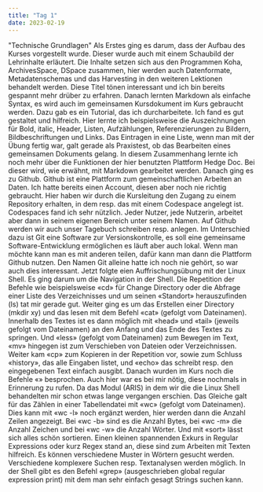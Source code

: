 ```yaml
---
title: "Tag 1"
date: 2023-02-19
---
```

"Technische Grundlagen"
Als Erstes ging es darum, dass der Aufbau des Kurses vorgestellt wurde. Dieser wurde auch mit einem Schaubild der Lehrinhalte erläutert. Die Inhalte setzen sich aus den Programmen Koha, ArchivesSpace, DSpace zusammen, hier werden auch Datenformate, Metadatenschemas und das Harvesting in den weiteren Lektionen behandelt werden. Diese Titel tönen interessant und ich bin bereits gespannt mehr drüber zu erfahren.
Danach lernten Markdown als einfache Syntax, es wird auch im gemeinsamen Kursdokument im Kurs gebraucht werden. Dazu gab es ein Tutorial, das ich durcharbeitete. Ich fand es gut gestaltet und hilfreich. Hier lernte ich beispielsweise die Auszeichnungen für Bold, italic, Header, Listen, Aufzählungen, Referenzierungen zu Bildern, Bildbeschriftungen und Links. Das Eintragen in eine Liste, wenn man mit der Übung fertig war, galt gerade als Praxistest, ob das Bearbeiten eines gemeinsamen Dokuments gelang. In diesem Zusammenhang lernte ich noch mehr über die Funktionen der hier benutzten Plattform Hedge Doc. Bei dieser wird, wie erwähnt, mit Markdown gearbeitet werden. 
Danach ging es zu Github. Github ist eine Plattform zum gemeinschaftlichen Arbeiten an Daten. Ich hatte bereits einen Account, diesen aber noch nie richtig gebraucht. Hier haben wir durch die Kursleitung den Zugang zu einem Repository erhalten, in dem resp. das mit einem Codespace angelegt ist. Codespaces fand ich sehr nützlich. Jeder Nutzer, jede Nutzerin, arbeitet aber dann in seinem eigenen Bereich unter seinem Namen. Auf Github werden wir auch unser Tagebuch schreiben resp. anlegen. 
Im Unterschied dazu ist Git eine Software zur Versionskontrolle, es soll eine gemeinsame Software-Entwicklung ermöglichen es läuft aber auch lokal. Wenn man möchte kann man es mit anderen teilen, dafür kann man dann die Plattform Github nutzen. Den Namen Git alleine hatte ich noch nie gehört, so war auch dies interessant.
Jetzt folgte eien Auffrischungsübung mit der Linux Shell. Es ging darum um die Navigation in der Shell. Die Repetition der Befehle wie beispielsweise «cd» für Change Directory oder die Abfrage einer Liste des Verzeichnisses und um seinen «Standort» herauszufinden (ls) tat mir gerade gut. Weiter ging es um das Erstellen einer Directory  (mkdir xy) und das lesen mit dem Befehl «cat» (gefolgt vom Dateinamen). Innerhalb des Textes ist es dann möglich mit «head» und «tail» (jeweils gefolgt vom Dateinamen) an den Anfang und das Ende des Textes zu springen. Und «less» (gefolgt vom Dateinamen) zum Bewegen im Text, «mv» hingegen ist zum Verschieben von Dateien oder Verzeichnissen. Weiter kam «cp» zum Kopieren in der Repetition vor, sowie zum Schluss «history», das alle Eingaben listet, und «echo» das schreibt resp. den eingegebenen Text einfach ausgibt. 
Danach wurden im Kurs noch die Befehle «» besprochen. Auch hier war es bei mir nötig, diese nochmals in Erinnerung zu rufen. Da das Modul (ARIS) in dem wir die die Linux Shell behandelten mir schon etwas lange vergangen erschien.
Das Gleiche galt für das Zählen in einer Tabellendatei mit «wc» (gefolgt vom Dateinamen). Dies kann mit «wc -l» noch ergänzt werden, hier werden dann die Anzahl Zeilen angezeigt. Bei «wc -b» sind es die Anzahl Bytes, bei «wc -m» die Anzahl Zeichen und bei «wc -w» die Anzahl Wörter. 
Und mit «sort» lässt sich alles schön sortieren. 
Einen kleinen spannenden Exkurs in Regular Expressions oder kurz Regex stand an, diese sind zum Arbeiten mit Texten hilfreich. Es können verschiedene Muster in Wörtern gesucht werden. Verschiedene komplexere Suchen resp. Textanalysen werden möglich. In der Shell gibt es den Befehl «grep» (ausgeschrieben global regular expression print) mit dem man sehr einfach gesagt Strings suchen kann. 
